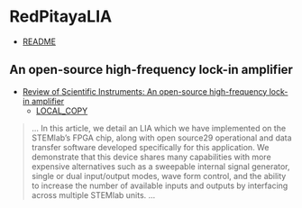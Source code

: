 # RedPitayaLIA

* [README](./README.md)

##  An open-source high-frequency lock-in amplifier

* [Review of Scientific Instruments: An open-source high-frequency lock-in amplifier](https://aip.scitation.org/doi/10.1063/1.5083797)
    * [LOCAL_COPY](./An_open-source_high-frequency_lock-in_amplifier_1.5083797.pdf)

> ... In this article, we detail an LIA which we have implemented on the STEMlab’s FPGA chip, along with open source29 operational and data transfer software developed specifically for this application. We demonstrate that this device shares many capabilities with more expensive alternatives such as a sweepable internal signal generator, single or dual input/output modes, wave form control, and the ability to increase the number of available inputs and outputs by interfacing across multiple STEMlab units. ...   